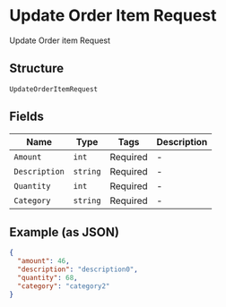 
# Update Order Item Request

Update Order item Request

## Structure

`UpdateOrderItemRequest`

## Fields

| Name | Type | Tags | Description |
|  --- | --- | --- | --- |
| `Amount` | `int` | Required | - |
| `Description` | `string` | Required | - |
| `Quantity` | `int` | Required | - |
| `Category` | `string` | Required | - |

## Example (as JSON)

```json
{
  "amount": 46,
  "description": "description0",
  "quantity": 68,
  "category": "category2"
}
```

